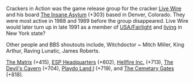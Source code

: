 Crackers in Action was the game release group for the cracker [Live Wire](/p/live-wire) and his board [The Insane Asylum](https://demozoo.org/bbs/8911/) (+303) based in Denver, Colorado. They were most active in 1988 and 1989 before the group disappeared. Live Wire would later turn up in late 1991 as a member of [USA/Fairlight](/g/united-software-association*fairlight) and [living](https://demozoo.org/bbs/8554/) in New York state?

Other people and BBS shoutouts include, Witchdoctor ~ Mitch Miller, King Arthur, Raving Lunatic, James Roberts.

[The Matrix](https://demozoo.org/bbs/12705/) (+415), [ESP Headquarters](https://demozoo.org/bbs/4729/) (+602), [Hellfire Inc.](https://demozoo.org/bbs/1884/) (+713), [The Devil's Cavern](https://demozoo.org/bbs/8912/) (+704), [Playdo Land I](https://demozoo.org/bbs/7589/) (+719), and [The Cemetary Gates](https://demozoo.org/bbs/6050/) (+818).
